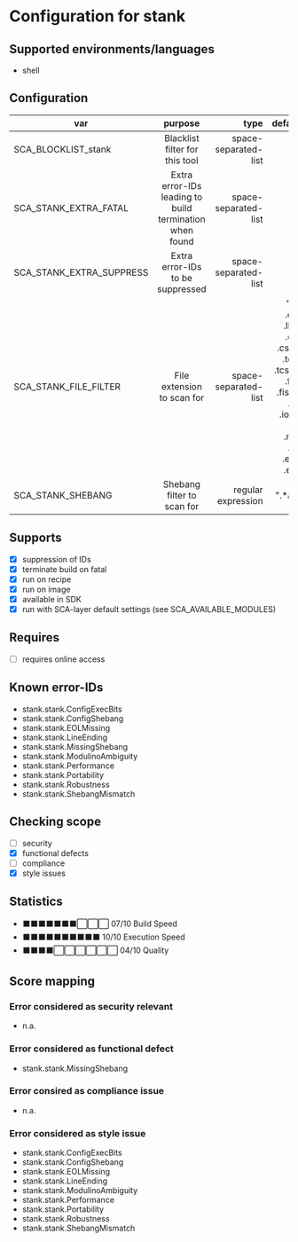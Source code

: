 # Configuration for stank

## Supported environments/languages

* shell

## Configuration

| var | purpose | type | default |
| ------------- |:-------------:| -----:| -----:
| SCA_BLOCKLIST_stank | Blacklist filter for this tool | space-separated-list | ""
| SCA_STANK_EXTRA_FATAL | Extra error-IDs leading to build termination when found | space-separated-list | "":
| SCA_STANK_EXTRA_SUPPRESS | Extra error-IDs to be suppressed | space-separated-list | ""
| SCA_STANK_FILE_FILTER | File extension to scan for | space-separated-list | ".sh .osh .lksh .csh .cshrc .tcsh .tcshrc .fish .fishrc .ion .ionrc .rc .rcrc .tsh .etsh .elv"
| SCA_STANK_SHEBANG | Shebang filter to scan for | regular expression | ".*ash|bash|csh|dash|elvish|fish|ion|ksh|ksh93|lksh|mksh|pdksh|posh|rc|sh|tcsh|zsh"

## Supports

* [x] suppression of IDs
* [x] terminate build on fatal
* [x] run on recipe
* [x] run on image
* [x] available in SDK
* [x] run with SCA-layer default settings (see SCA_AVAILABLE_MODULES)

## Requires

* [ ] requires online access

## Known error-IDs

* stank.stank.ConfigExecBits
* stank.stank.ConfigShebang
* stank.stank.EOLMissing
* stank.stank.LineEnding
* stank.stank.MissingShebang
* stank.stank.ModulinoAmbiguity
* stank.stank.Performance
* stank.stank.Portability
* stank.stank.Robustness
* stank.stank.ShebangMismatch

## Checking scope

* [ ] security
* [x] functional defects
* [ ] compliance
* [x] style issues

## Statistics

* ⬛⬛⬛⬛⬛⬛⬛⬜⬜⬜ 07/10 Build Speed
* ⬛⬛⬛⬛⬛⬛⬛⬛⬛⬛ 10/10 Execution Speed
* ⬛⬛⬛⬛⬜⬜⬜⬜⬜⬜ 04/10 Quality

## Score mapping

### Error considered as security relevant

* n.a.

### Error considered as functional defect

* stank.stank.MissingShebang

### Error consired as compliance issue

* n.a.

### Error considered as style issue

* stank.stank.ConfigExecBits
* stank.stank.ConfigShebang
* stank.stank.EOLMissing
* stank.stank.LineEnding
* stank.stank.ModulinoAmbiguity
* stank.stank.Performance
* stank.stank.Portability
* stank.stank.Robustness
* stank.stank.ShebangMismatch
